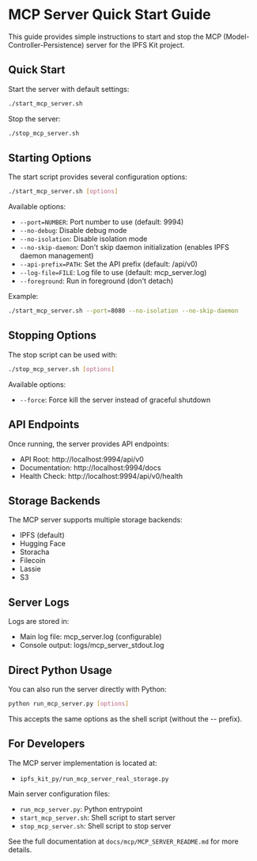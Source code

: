 # MCP Server Quick Start Guide

This guide provides simple instructions to start and stop the MCP (Model-Controller-Persistence) server for the IPFS Kit project.

## Quick Start

Start the server with default settings:

```bash
./start_mcp_server.sh
```

Stop the server:

```bash
./stop_mcp_server.sh
```

## Starting Options

The start script provides several configuration options:

```bash
./start_mcp_server.sh [options]
```

Available options:
- `--port=NUMBER`: Port number to use (default: 9994)
- `--no-debug`: Disable debug mode
- `--no-isolation`: Disable isolation mode
- `--no-skip-daemon`: Don't skip daemon initialization (enables IPFS daemon management)
- `--api-prefix=PATH`: Set the API prefix (default: /api/v0)
- `--log-file=FILE`: Log file to use (default: mcp_server.log)
- `--foreground`: Run in foreground (don't detach)

Example:
```bash
./start_mcp_server.sh --port=8080 --no-isolation --no-skip-daemon
```

## Stopping Options

The stop script can be used with:

```bash
./stop_mcp_server.sh [options]
```

Available options:
- `--force`: Force kill the server instead of graceful shutdown

## API Endpoints

Once running, the server provides API endpoints:

- API Root: http://localhost:9994/api/v0
- Documentation: http://localhost:9994/docs
- Health Check: http://localhost:9994/api/v0/health

## Storage Backends

The MCP server supports multiple storage backends:

- IPFS (default)
- Hugging Face
- Storacha
- Filecoin
- Lassie
- S3

## Server Logs

Logs are stored in:
- Main log file: mcp_server.log (configurable)
- Console output: logs/mcp_server_stdout.log

## Direct Python Usage

You can also run the server directly with Python:

```bash
python run_mcp_server.py [options]
```

This accepts the same options as the shell script (without the -- prefix).

## For Developers

The MCP server implementation is located at:
- `ipfs_kit_py/run_mcp_server_real_storage.py`

Main server configuration files:
- `run_mcp_server.py`: Python entrypoint
- `start_mcp_server.sh`: Shell script to start server
- `stop_mcp_server.sh`: Shell script to stop server

See the full documentation at `docs/mcp/MCP_SERVER_README.md` for more details.
